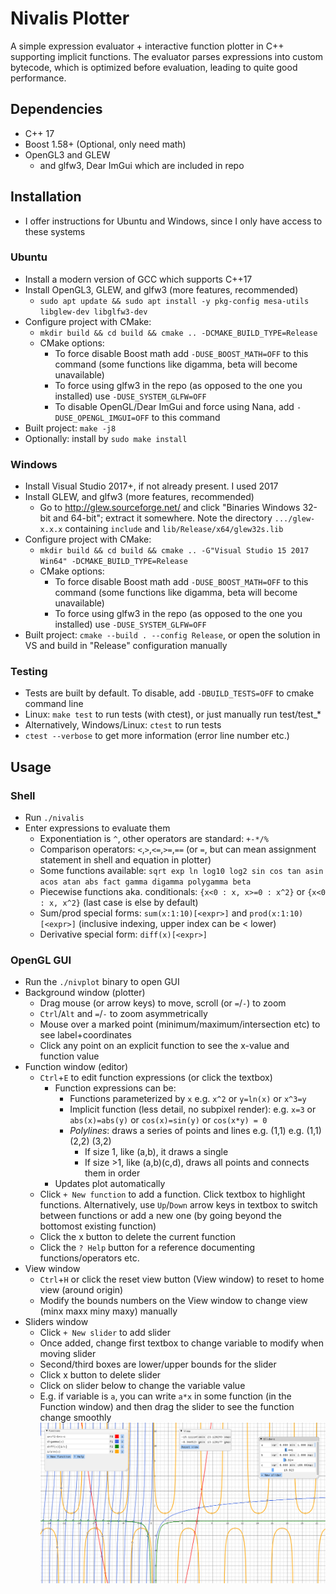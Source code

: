 # Nivalis Plotter

A simple expression evaluator + interactive function plotter in C++ supporting implicit functions.
The evaluator parses expressions into custom bytecode, which is optimized before evaluation, leading to quite good performance. 

## Dependencies
- C++ 17
- Boost 1.58+ (Optional, only need math)
- OpenGL3 and GLEW
    - and glfw3, Dear ImGui which are included in repo

## Installation

- I offer instructions for Ubuntu and Windows, since I only have access to these systems

### Ubuntu 
- Install a modern version of GCC which supports C++17
- Install OpenGL3, GLEW, and glfw3 (more features, recommended)
    - `sudo apt update && sudo apt install -y pkg-config mesa-utils libglew-dev libglfw3-dev`
- Configure project with CMake:
    - `mkdir build && cd build && cmake .. -DCMAKE_BUILD_TYPE=Release`
    - CMake options:
        - To force disable Boost math add `-DUSE_BOOST_MATH=OFF` to this command (some functions like digamma, beta will become unavailable)
        - To force using glfw3 in the repo (as opposed to the one you installed) use `-DUSE_SYSTEM_GLFW=OFF`
        - To disable OpenGL/Dear ImGui and force using Nana, add
          `-DUSE_OPENGL_IMGUI=OFF` to this command 
- Built project: `make -j8`
- Optionally: install by `sudo make install`

### Windows
- Install Visual Studio 2017+, if not already present. I used 2017
- Install GLEW, and glfw3 (more features, recommended)
    - Go to  <http://glew.sourceforge.net/> and click "Binaries Windows 32-bit and 64-bit"; extract it somewhere. Note the directory
        `.../glew-x.x.x` containing `include` and `lib/Release/x64/glew32s.lib`
- Configure project with CMake:
    - `mkdir build && cd build && cmake .. -G"Visual Studio 15 2017 Win64" -DCMAKE_BUILD_TYPE=Release`
    - CMake options:
        - To force disable Boost math add `-DUSE_BOOST_MATH=OFF` to this command (some functions like digamma, beta will become unavailable)
        - To force using glfw3 in the repo (as opposed to the one you installed) use `-DUSE_SYSTEM_GLFW=OFF`
- Built project: `cmake --build . --config Release`, or open the solution in VS and build in "Release" configuration manually

### Testing
- Tests are built by default. To disable, add `-DBUILD_TESTS=OFF` to cmake command line
- Linux: `make test` to run tests (with ctest), or just manually run test/test_*
- Alternatively, Windows/Linux: `ctest` to run tests
- `ctest --verbose` to get more information (error line number etc.)

## Usage 
### Shell
- Run `./nivalis`
- Enter expressions to evaluate them
    - Exponentiation is `^`, other operators are standard: `+-*/%`
    - Comparison operators: `<`,`>`,`<=`,`>=`,`==` (or `=`, but can mean assignment statement in shell and equation in plotter)
    - Some functions available: `sqrt exp ln log10 log2 sin cos tan asin acos atan abs fact gamma digamma polygamma beta`
    - Piecewise functions aka. conditionals: `{x<0 : x, x>=0 : x^2}` or `{x<0 : x, x^2}` (last case is else by default)
    - Sum/prod special forms: `sum(x:1:10)[<expr>]` and `prod(x:1:10)[<expr>]` (inclusive indexing, upper index can be < lower)
    - Derivative special form: `diff(x)[<expr>]`

### OpenGL GUI
- Run the `./nivplot` binary to open GUI
- Background window (plotter)
    - Drag mouse (or arrow keys) to move, scroll (or `=`/`-`)  to zoom
    - `Ctrl`/`Alt` and `=`/`-` to zoom asymmetrically
    - Mouse over a marked point (minimum/maximum/intersection etc) to see label+coordinates
    - Click any point on an explicit function to see the x-value and function value
- Function window (editor)
    - `Ctrl`+`E` to edit function expressions (or click the textbox)
        - Function expressions can be:
            - Functions parameterized by `x` e.g. `x^2` or `y=ln(x)` or `x^3=y`
            - Implicit function (less detail, no subpixel render):
              e.g. `x=3` or `abs(x)=abs(y)` or `cos(x)=sin(y)` or `cos(x*y) = 0`
            - *Polylines*: draws a series of points and lines e.g. (1,1) e.g. (1,1) (2,2) (3,2) 
                - If size 1, like (a,b), it draws a single
                - If size >1, like (a,b)(c,d), draws all points and connects them in order
        - Updates plot automatically
    - Click `+ New function` to add a function. Click textbox to highlight functions. Alternatively, use `Up`/`Down` arrow keys in textbox to switch between functions or add a new one (by going beyond the bottomost existing function)
    - Click the x button to delete the current function
    - Click the `? Help` button for a reference documenting functions/operators etc.
- View window
    - `Ctrl`+`H` or click the reset view button (View window) to reset to home view (around origin)
    - Modify the bounds numbers on the View window to change view (minx maxx miny maxy) manually
- Sliders window
    - Click `+ New slider` to add slider
    - Once added, change first textbox to change variable to modify when moving slider
    - Second/third boxes are lower/upper bounds for the slider
    - Click x button to delete slider
    - Click on slider below to change the variable value
    - E.g. if variable is `a`, you can write `a*x` in some function (in the Function window) and then drag the slider to see the function change smoothly
![Screenshot of New GUI](https://github.com/sxyu/nivalis/blob/master/readme_img/screenshot2.png?raw=true)
